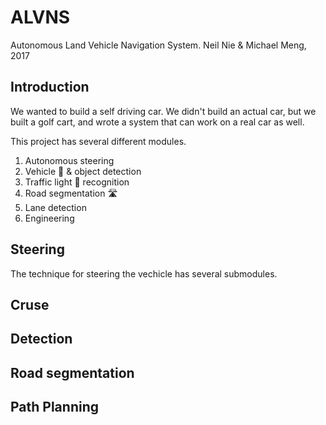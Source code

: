 # ALVNS
Autonomous Land Vehicle Navigation System. Neil Nie & Michael Meng, 2017 

## Introduction
We wanted to build a self driving car. We didn't build an actual car, but we built a golf cart, and wrote a system that can work on a real car as well. 

This project has several different modules. 

1. Autonomous steering 
2. Vehicle 🚗 & object detection 
3. Traffic light 🚦 recognition
4. Road segmentation 🛣️
5. Lane detection
6. Engineering

## Steering
The technique for steering the vechicle has several submodules. 

## Cruse

## Detection

## Road segmentation

## Path Planning